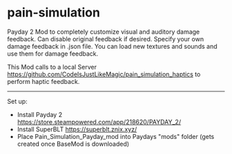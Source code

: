 # pain-simulation
 
Payday 2 Mod to completely customize visual and auditory damage feedback.
Can disable original feedback if desired.
Specify your own damage feedback in .json file.
You can load new textures and sounds and use them for damage feedback.

This Mod calls to a local Server https://github.com/CodeIsJustLikeMagic/pain_simulation_haptics to perform haptic feedback.

--------------------------------------

Set up:
- Install Payday 2 https://store.steampowered.com/app/218620/PAYDAY_2/
- Install SuperBLT https://superblt.znix.xyz/
- Place Pain_Simulation_Payday_mod into Paydays "mods" folder (gets created once BaseMod is downloaded)
